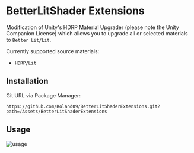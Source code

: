 # BetterLitShader Extensions

Modification of Unity's HDRP Material Upgrader (please note the Unity Companion License) which allows you to upgrade all or selected materials to `Better Lit/Lit`.

Currently supported source materials:

* `HDRP/Lit`

## Installation

Git URL via Package Manager:

`https://github.com/Roland09/BetterLitShaderExtensions.git?path=/Assets/BetterLitShaderExtensions`


## Usage

![usage](https://user-images.githubusercontent.com/10963432/118094148-a652a100-b3ce-11eb-8a7b-340ecec38bb6.png)




